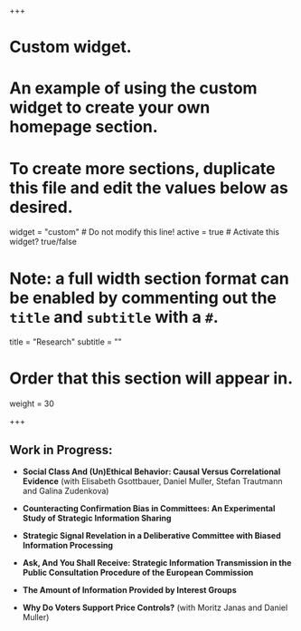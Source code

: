 +++
# Custom widget.
# An example of using the custom widget to create your own homepage section.
# To create more sections, duplicate this file and edit the values below as desired.
widget = "custom"  # Do not modify this line!
active = true  # Activate this widget? true/false

# Note: a full width section format can be enabled by commenting out the `title` and `subtitle` with a `#`.
title = "Research"
subtitle = ""

# Order that this section will appear in.
weight = 30

+++  
## Work in Progress:

* **Social Class And (Un)Ethical Behavior: Causal Versus Correlational Evidence** (with Elisabeth Gsottbauer, Daniel Muller, Stefan Trautmann and Galina Zudenkova)

* **Counteracting Confirmation Bias in Committees: An Experimental Study of Strategic Information Sharing**

* **Strategic Signal Revelation in a Deliberative Committee with Biased Information Processing**

* **Ask, And You Shall Receive: Strategic Information Transmission in the Public Consultation Procedure of the European Commission**

* **The Amount of Information Provided by Interest Groups**

* **Why Do Voters Support Price Controls?** (with Moritz Janas and Daniel Muller)
